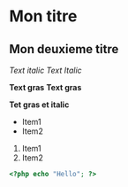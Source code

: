 # Mon titre
## Mon deuxieme titre
*Text italic*
_Text Italic_

**Text gras**
__Text gras__

__**Tet gras et italic**__
* Item1
* Item2

1. Item1
1. Item2
```php
<?php echo "Hello"; ?>
```
